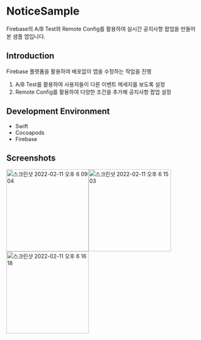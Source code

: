 # NoticeSample
Firebase의 A/B Test와 Remote Config를 활용하여 실시간 공지사항 팝업을 만들어 본 샘플 앱입니다.

## Introduction
Firebase 플랫폼을 활용하여 배포없이 앱을 수정하는 작업을 진행
1. A/B Test를 활용하여 사용자들이 다른 이벤트 메세지를 보도록 설정
2. Remote Config를 활용하여 다양한 조건을 추가해 공지사항 팝업 설정

## Development Environment
* Swift
* Cocoapods
* Firebase

## Screenshots
<img width="216" alt="스크린샷 2022-02-11 오후 6 09 04" src="https://user-images.githubusercontent.com/51810980/153565535-2a4cbdf9-dc5a-4c6d-96b5-234fe21996d1.png"><img width="216" alt="스크린샷 2022-02-11 오후 6 15 03" src="https://user-images.githubusercontent.com/51810980/153565555-b433d265-75af-4746-9789-e2bd85a2b24d.png"><img width="216" alt="스크린샷 2022-02-11 오후 6 16 18" src="https://user-images.githubusercontent.com/51810980/153565565-4e95b990-32f1-43b9-878f-f7d7d64edacc.png">

